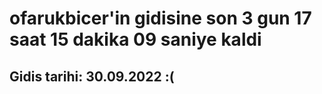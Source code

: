 # ofarukbicer'in gidisine son 3 gun 17 saat 15 dakika 09 saniye kaldi

## Gidis tarihi: 30.09.2022 :(